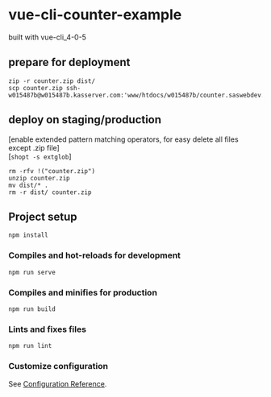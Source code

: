 # vue-cli-counter-example
built with vue-cli_4-0-5

## prepare for deployment
```
zip -r counter.zip dist/
scp counter.zip ssh-w015487b@w015487b.kasserver.com:'www/htdocs/w015487b/counter.saswebdev.com'
```

## deploy on staging/production
[enable extended pattern matching operators, for easy delete all files except .zip file]  
[`shopt -s extglob`]  
```
rm -rfv !("counter.zip")
unzip counter.zip
mv dist/* .
rm -r dist/ counter.zip
```

## Project setup
```
npm install
```

### Compiles and hot-reloads for development
```
npm run serve
```

### Compiles and minifies for production
```
npm run build
```

### Lints and fixes files
```
npm run lint
```

### Customize configuration
See [Configuration Reference](https://cli.vuejs.org/config/).

